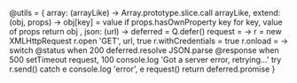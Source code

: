 @utils = {
  array: (arrayLike) -> Array.prototype.slice.call arrayLike,
  extend: (obj, props) ->
    obj[key] = value if props.hasOwnProperty key for key, value of props
    return obj
  ,
  json: (url) ->
    deferred = Q.defer()
    request = ->
      r = new XMLHttpRequest
      r.open 'GET', url, true
      r.withCredentials = true
      r.onload = ->
        switch @status
          when 200
            deferred.resolve JSON.parse @response
          when 500
            setTimeout request, 100
            console.log 'Got a server error, retrying…'
      try
        r.send()
      catch e
        console.log 'error', e
    request()
    return deferred.promise
}